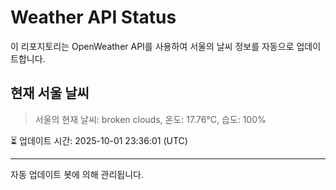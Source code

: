 
# Weather API Status

이 리포지토리는 OpenWeather API를 사용하여 서울의 날씨 정보를 자동으로 업데이트합니다.

## 현재 서울 날씨
> 서울의 현재 날씨: broken clouds, 온도: 17.76°C, 습도: 100%

⏳ 업데이트 시간: 2025-10-01 23:36:01 (UTC)

---
자동 업데이트 봇에 의해 관리됩니다.
